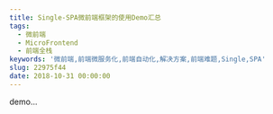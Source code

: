```yaml
---
title: Single-SPA微前端框架的使用Demo汇总
tags:
  - 微前端
  - MicroFrontend
  - 前端全栈
keywords: '微前端,前端微服务化,前端自动化,解决方案,前端难题,Single,SPA'
slug: 22975f44
date: 2018-10-31 00:00:00
---
```


demo...
